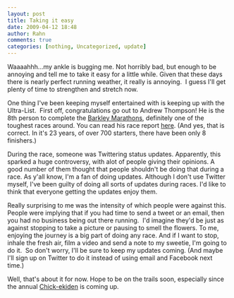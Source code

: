 ```yaml
---
layout: post
title: Taking it easy
date: 2009-04-12 18:48
author: Rahn
comments: true
categories: [nothing, Uncategorized, update]
---
```

Waaaahhh...my ankle is bugging me. Not horribly bad, but enough to be annoying and tell me to take it easy for a little while. Given that these days there is nearly perfect running weather, it really is annoying.  I guess I'll get plenty of time to strengthen and stretch now.

One thing I've been keeping myself entertained with is keeping up with the Ultra-List.  First off, congratulations go out to Andrew Thompson! He is the 8th person to complete the <a href="http://www.mattmahoney.net/barkley/">Barkley Marathons</a>, definitely one of the toughest races around. You can read his race report <a href="http://www.mattmahoney.net/barkley/09at.pdf">here</a>. (And yes, that is correct. In it's 23 years, of over 700 starters, there have been only 8 finishers.)

During the race, someone was Twittering status updates. Apparently, this sparked a huge controversy, with alot of people giving their opinions. A good number of them thought that people shouldn't be doing that during a race. As y'all know, I'm a fan of doing updates. Although I don't use Twitter myself, I've been guilty of doing all sorts of updates during races. I'd like to think that everyone getting the updates enjoy them.

Really surprising to me was the intensity of which people were against this.  People were implying that if you had time to send a tweet or an email, then you had no business being out there running.  I'd imagine they'd be just as against stopping to take a picture or pausing to smell the flowers. To me, enjoying the journey is a big part of doing any race. And if I want to stop, inhale the fresh air, film a video and send a note to my sweetie, I'm going to do it.  So don't worry, I'll be sure to keep my updates coming. (And maybe I'll sign up on Twitter to do it instead of using email and Facebook next time.)

Well, that's about it for now. Hope to be on the trails soon, especially since the annual <a href="http://www.lanierrunningclub.org/links1.html">Chick-ekiden</a> is coming up.
